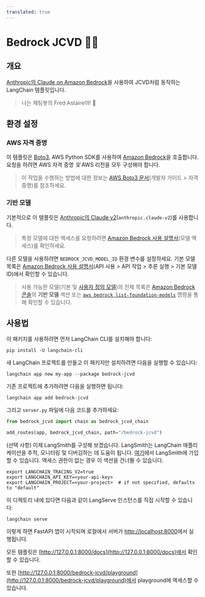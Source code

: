 ```yaml
---
translated: true
---
```


# Bedrock JCVD 🕺🥋

## 개요

[Anthropic의 Claude on Amazon Bedrock](https://aws.amazon.com/bedrock/claude/)을 사용하여 JCVD처럼 동작하는 LangChain 템플릿입니다.

> 나는 채팅봇의 Fred Astaire야! 🕺

## 환경 설정

### AWS 자격 증명

이 템플릿은 [Boto3](https://boto3.amazonaws.com/v1/documentation/api/latest/index.html), AWS Python SDK를 사용하여 [Amazon Bedrock](https://aws.amazon.com/bedrock/)을 호출합니다. 요청을 하려면 AWS 자격 증명 *및* AWS 리전을 모두 구성해야 합니다.

> 이 작업을 수행하는 방법에 대한 정보는 [AWS Boto3 문서](https://boto3.amazonaws.com/v1/documentation/api/latest/guide/credentials.html)(개발자 가이드 > 자격 증명)를 참조하세요.

### 기반 모델

기본적으로 이 템플릿은 [Anthropic의 Claude v2](https://aws.amazon.com/about-aws/whats-new/2023/08/claude-2-foundation-model-anthropic-amazon-bedrock/)(`anthropic.claude-v2`)를 사용합니다.

> 특정 모델에 대한 액세스를 요청하려면 [Amazon Bedrock 사용 설명서](https://docs.aws.amazon.com/bedrock/latest/userguide/model-access.html)(모델 액세스)를 확인하세요.

다른 모델을 사용하려면 `BEDROCK_JCVD_MODEL_ID` 환경 변수를 설정하세요. 기본 모델 목록은 [Amazon Bedrock 사용 설명서](https://docs.aws.amazon.com/bedrock/latest/userguide/model-ids-arns.html)(API 사용 > API 작업 > 추론 실행 > 기본 모델 ID)에서 확인할 수 있습니다.

> 사용 가능한 모델(기본 및 [사용자 정의 모델](https://docs.aws.amazon.com/bedrock/latest/userguide/custom-models.html))의 전체 목록은 [Amazon Bedrock 콘솔](https://docs.aws.amazon.com/bedrock/latest/userguide/using-console.html)의 **기반 모델** 섹션 또는 [`aws bedrock list-foundation-models`](https://docs.aws.amazon.com/cli/latest/reference/bedrock/list-foundation-models.html) 명령을 통해 확인할 수 있습니다.

## 사용법

이 패키지를 사용하려면 먼저 LangChain CLI를 설치해야 합니다:

```shell
pip install -U langchain-cli
```

새 LangChain 프로젝트를 만들고 이 패키지만 설치하려면 다음을 실행할 수 있습니다:

```shell
langchain app new my-app --package bedrock-jcvd
```

기존 프로젝트에 추가하려면 다음을 실행하면 됩니다:

```shell
langchain app add bedrock-jcvd
```

그리고 `server.py` 파일에 다음 코드를 추가하세요:

```python
from bedrock_jcvd import chain as bedrock_jcvd_chain

add_routes(app, bedrock_jcvd_chain, path="/bedrock-jcvd")
```

(선택 사항) 이제 LangSmith를 구성해 보겠습니다.
LangSmith는 LangChain 애플리케이션을 추적, 모니터링 및 디버깅하는 데 도움이 됩니다.
[여기](https://smith.langchain.com/)에서 LangSmith에 가입할 수 있습니다.
액세스 권한이 없는 경우 이 섹션을 건너뛸 수 있습니다.

```shell
export LANGCHAIN_TRACING_V2=true
export LANGCHAIN_API_KEY=<your-api-key>
export LANGCHAIN_PROJECT=<your-project>  # if not specified, defaults to "default"
```

이 디렉토리 내에 있다면 다음과 같이 LangServe 인스턴스를 직접 시작할 수 있습니다:

```shell
langchain serve
```

이렇게 하면 FastAPI 앱이 시작되며 로컬에서 서버가 [http://localhost:8000](http://localhost:8000)에서 실행됩니다.

모든 템플릿은 [http://127.0.0.1:8000/docs](http://127.0.0.1:8000/docs)에서 확인할 수 있습니다.

또한 [http://127.0.0.1:8000/bedrock-jcvd/playground](http://127.0.0.1:8000/bedrock-jcvd/playground)에서 playground에 액세스할 수 있습니다.
